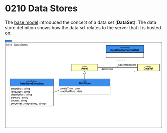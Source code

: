 <!-- SPDX-License-Identifier: CC-BY-4.0 -->
<!-- Copyright Contributors to the Egeria project. -->

# 0210 Data Stores

The [base model](0010-Base-Model.md) introduced the concept of a data set (**DataSet**).
The data store definition shows how the data set relates to the server that it is hosted on.

![UML](0210-Data-Stores.png)